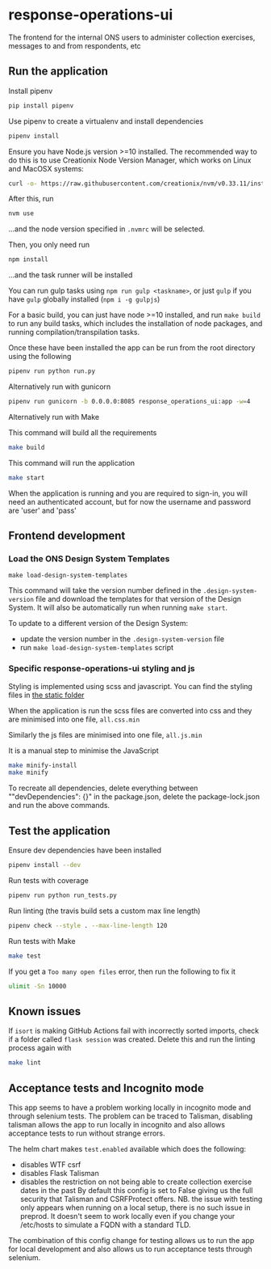 # response-operations-ui

The frontend for the internal ONS users to administer collection exercises, messages to and from respondents, etc

## Run the application

Install pipenv

```bash
pip install pipenv
```

Use pipenv to create a virtualenv and install dependencies

```bash
pipenv install
```

Ensure you have Node.js version >=10 installed.  The recommended way to do this is to use Creationix Node Version Manager, which works on Linux and MacOSX systems:

```bash
curl -o- https://raw.githubusercontent.com/creationix/nvm/v0.33.11/install.sh | bash
```

After this, run

```bash
nvm use
```

...and the node version specified in `.nvmrc` will be selected.

Then, you only need run

```bash
npm install
```

...and the task runner will be installed

You can run gulp tasks using `npm run gulp <taskname>`, or just `gulp` if you have `gulp` globally installed (`npm i -g gulpjs`)

For a basic build, you can just have node >=10 installed, and run `make build` to run any build tasks, which includes the installation of node packages, and running compilation/transpilation tasks.

Once these have been installed the app can be run from the root directory using the following

```bash
pipenv run python run.py
```

Alternatively run with gunicorn

```bash
pipenv run gunicorn -b 0.0.0.0:8085 response_operations_ui:app -w=4
```

Alternatively run with Make

This command will build all the requirements

```bash
make build
```

This command will run the application

```bash
make start
```

When the application is running and you are required to sign-in, you will need an authenticated account,
but for now the username and password are 'user' and 'pass'

## Frontend development

### Load the ONS Design System Templates
```
make load-design-system-templates
```

This command will take the version number defined in the `.design-system-version` file and download the templates for that version of the Design System. It will also be automatically run when running `make start`.

To update to a different version of the Design System:
- update the version number in the `.design-system-version` file
- run `make load-design-system-templates` script

### Specific response-operations-ui styling and js
Styling is implemented using scss and javascript. You can find the styling files in [the static folder](response_operations_ui/static)

When the application is run the scss files are converted into css and they are minimised into one file, `all.css.min`

Similarly the js files are minimised into one file, `all.js.min`

It is a manual step to minimise the JavaScript

```bash
make minify-install
make minify
```
To recreate all dependencies, delete everything between ""devDependencies": {}" in the package.json, delete the package-lock.json and run the above commands.

## Test the application

Ensure dev dependencies have been installed

```bash
pipenv install --dev
```

Run tests with coverage

```bash
pipenv run python run_tests.py
```

Run linting (the travis build sets a custom max line length)

```bash
pipenv check --style . --max-line-length 120
```

Run tests with Make

```bash
make test
```

If you get a `Too many open files` error, then run the following to fix it

```bash
ulimit -Sn 10000
```

## Known issues
If `isort` is making GitHub Actions fail with incorrectly sorted imports, check if a folder called `flask session` was created. Delete this and run the linting process again with

```bash
make lint
```

## Acceptance tests and Incognito mode
This app seems to have a problem working locally in incognito mode and through selenium tests. The problem can be traced to Talisman, disabling talisman allows the app to run locally in incognito and also allows acceptance tests to run without strange errors.

The helm chart makes `test.enabled` available which does the following:
- disables WTF csrf
- disables Flask Talisman
- disables the restriction on not being able to create collection exercise dates in the past
By default this config is set to False giving us the full security that Talisman and CSRFProtect offers. NB. the issue with testing only appears when running on a local setup, there is no such issue in preprod. It doesn't seem to work locally even if you change your /etc/hosts to simulate a FQDN with a standard TLD.

The combination of this config change for testing allows us to run the app for local development and also allows us to run acceptance tests through selenium.
